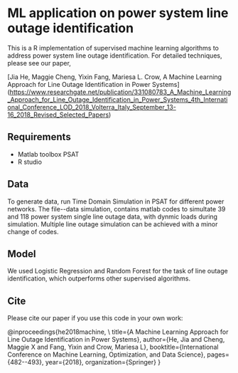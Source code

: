 # ML application on power system line outage identification
This is a R implementation of supervised machine learning algorithms to address power system line outage identification. For detailed techniques, please see our paper,

[Jia He, Maggie Cheng, Yixin Fang, Mariesa L. Crow, A Machine Learning Approach for Line Outage Identification in Power Systems] (https://www.researchgate.net/publication/331080783_A_Machine_Learning_Approach_for_Line_Outage_Identification_in_Power_Systems_4th_International_Conference_LOD_2018_Volterra_Italy_September_13-16_2018_Revised_Selected_Papers)

## Requirements
- Matlab toolbox PSAT
- R studio

## Data
To generate data, run Time Domain Simulation in PSAT for different power networks. The file--data simulation, contains matlab codes to simultate 39 and 118 power system single line outage data, with dynmic loads during simulation. Multiple line outage simulation can be achieved with a minor change of codes.

## Model
We used Logistic Regression and Random Forest for the task of line outage identification, which outperforms other supervised algorithms.

## Cite
Please cite our paper if you use this code in your own work:

@inproceedings{he2018machine, \\
title={A Machine Learning Approach for Line Outage Identification in Power Systems},
author={He, Jia and Cheng, Maggie X and Fang, Yixin and Crow, Mariesa L},
booktitle={International Conference on Machine Learning, Optimization, and Data Science},
pages={482--493},
year={2018},
organization={Springer}
}
